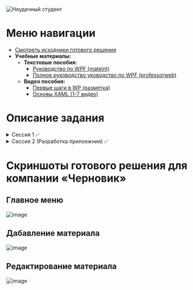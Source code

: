 ![Неудачный студент](https://user-images.githubusercontent.com/20025263/111709300-6781ee00-8858-11eb-9cad-cc08dc4ddb9c.png)
# Меню навигации
- [Смотреть исходники готового решения](/demo2021_v1_4_5/)
 - **Учебные материалы:**
     - **Текстовые пособия:**
       - [Руководство по WPF (mateint)](https://metanit.com/sharp/wpf/)
       - [Полное руководство уководство по WPF (professorweb)](https://professorweb.ru/my/WPF/base_WPF/level1/info_WPF.php)
     - **Видео пособия:**
       - [Первые шаги в WP (разметка)](https://youtube.com/playlist?list=PL0lO_mIqDDFVI0xwaYbm7h9ewYu5hftfA)
       - [Основы XAML (1-7 видео)](https://vk.com/video323169425_456239587)

# Описание задания
<details>
  <summary>Сессия 1 ✅</summary>
 
- Проектирование требований
- Спецификации к UseCase
- Восстановление базы данных из скрипта
- Импорт данных
 
✅ <strong>Создать диаграмму прицидентов</strong> (критерии: имеются актеры "Аналитик", "Менеджер", "Мастер производства", "Сотрудник склада", сохранена, как pdf название: UseCase_XX, где XX - номер вашего рабочего места)
  <br>
✅ <strong>База данных:</strong> база данных восстановлена из скрипта верно импортированы таблицы: material, supplier, materialsuplier**
  <br>
</details>

<details>
  <summary>Сессия 2 (Разработка прилоежния) ✅</summary>
 
- Проектирование требований
- Спецификации к UseCase
- Восстановление базы данных из скрипта
- Импорт данных
 
✅ Пагинация
<br>
 - [+]Вывод должен осуществляться постранично (по 15 записей на страницу).
 - [+]Для удобства навигации по страницам необходимо вывести список их номеров (как на макете) с возможностью перехода к выбранной странице, а также предусмотреть переходы к предыдущей и следующей страницам. ![image](https://user-images.githubusercontent.com/20025263/165804149-d9e6f2d5-c6ca-4117-ab99-564ea08cffcd.png)
<br>
 ✅ Сортировка
<br>
 - [+]Вывод должен осуществляться постранично (по 15 записей на страницу).
 - [+]Для удобства навигации по страницам необходимо вывести список их номеров (как на макете) с возможностью перехода к выбранной странице, а также предусмотреть переходы к предыдущей и следующей страницам. ![image](https://user-images.githubusercontent.com/20025263/165804149-d9e6f2d5-c6ca-4117-ab99-564ea08cffcd.png)
<br>
✅ Сортировка
<br>
 - [+]Сортировка по: наименованию, остаток на складе и стоимости.
<br>
<br>
✅ Поиск
<br>
 - [+]Поиск должен осуществляться по наименованию и описанию материала.
<br>

</details>

# Скриншоты готового решения для компании «Черновик»
## Главное меню
![image](https://user-images.githubusercontent.com/20025263/165712786-6ac5d96c-ca38-49e0-a6fe-d16e02a2af8f.png)

## Дабавление материала
![image](https://user-images.githubusercontent.com/20025263/165713266-1dbd3070-8951-4d0e-9f23-fe6949abc2c0.png)

## Редактирование материала
![image](https://user-images.githubusercontent.com/20025263/165713640-5fc6af08-8083-4875-9698-7ace5607df84.png)

